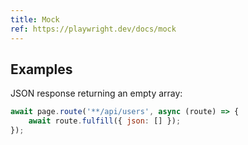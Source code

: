 ```yaml
---
title: Mock
ref: https://playwright.dev/docs/mock
---
```


## Examples

JSON response returning an empty array:

```javascript
await page.route('**/api/users', async (route) => {
    await route.fulfill({ json: [] });
});
```
